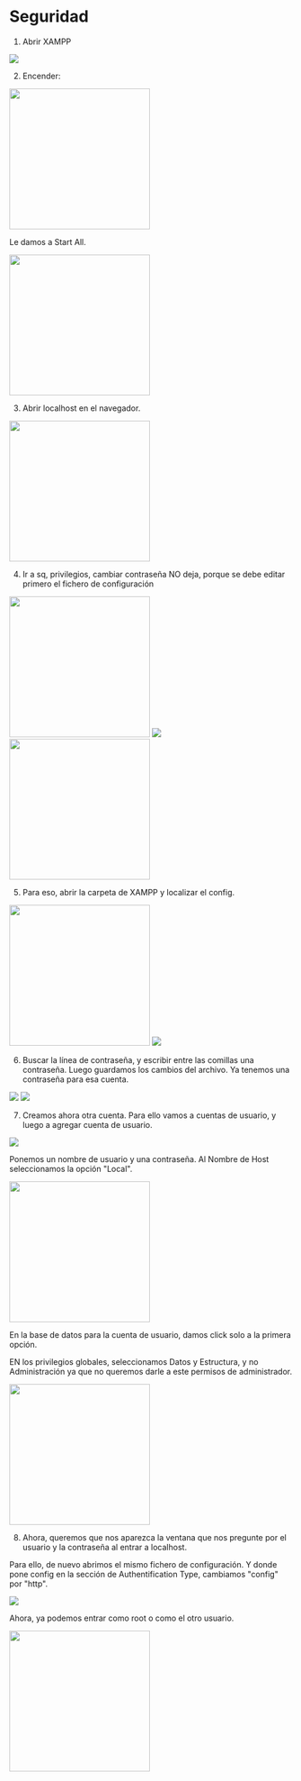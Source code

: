 # Seguridad

1. Abrir XAMPP

<img src="img/11.png">

2. Encender:

<img src="img/open.png" height="250px">

Le damos a Start All.

<img src="img/start.png" height="250px">

3. Abrir localhost en el navegador.

<img src="img/myphp.png" height="250px">

4. Ir a sq, privilegios, cambiar contraseña
NO deja, porque se debe editar primero el fichero de configuración


<img src="img/2a.png" height="250px">

<img src="img/2sqlPrivilegios.png">

<img src="img/2changepasswd.png" height="250px">

5. Para eso, abrir la carpeta de XAMPP y localizar el config.

<img src="img/openfolder.png" height="250px">

<img src="img/configfile.png">


6. Buscar la línea de contraseña, y escribir entre las comillas una contraseña. Luego guardamos los cambios del archivo.
Ya tenemos una contraseña para esa cuenta.

<img src="img/1.png">

<img src="img/2.png">


7. Creamos ahora otra cuenta. Para ello vamos a cuentas de usuario, y luego a agregar cuenta de usuario.

<img src="img/agragarusuario.png">

Ponemos un nombre de usuario y una contraseña. Al Nombre de Host seleccionamos la opción  "Local".

<img src="img/agregarusuario2.png" height="250px">

En la base de datos para la cuenta de usuario, damos click solo a la primera opción.

EN los privilegios globales, seleccionamos Datos y Estructura, y no Administración ya que no queremos darle a este permisos de administrador.

<img src="img/crearusuar3.png" height="250px">

8. Ahora, queremos que nos aparezca la ventana que nos pregunte por el usuario y la contraseña al entrar a localhost.

Para ello, de nuevo abrimos el mismo fichero de configuración.
Y donde pone config en la sección de Authentification Type, cambiamos "config" por "http".

<img src="img/3.png">

Ahora, ya podemos entrar como root o como el otro usuario.


<img src="img/2adsa.png" height="250px">



